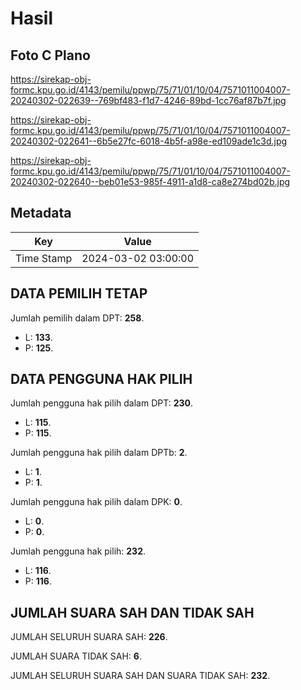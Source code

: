 # Hasil

## Foto C Plano

https://sirekap-obj-formc.kpu.go.id/4143/pemilu/ppwp/75/71/01/10/04/7571011004007-20240302-022639--769bf483-f1d7-4246-89bd-1cc76af87b7f.jpg

https://sirekap-obj-formc.kpu.go.id/4143/pemilu/ppwp/75/71/01/10/04/7571011004007-20240302-022641--6b5e27fc-6018-4b5f-a98e-ed109ade1c3d.jpg

https://sirekap-obj-formc.kpu.go.id/4143/pemilu/ppwp/75/71/01/10/04/7571011004007-20240302-022640--beb01e53-985f-4911-a1d8-ca8e274bd02b.jpg


## Metadata

| Key        | Value               |
| ---------- | ------------------- |
| Time Stamp | 2024-03-02 03:00:00 |


## DATA PEMILIH TETAP

Jumlah pemilih dalam DPT: **258**.
 * L: **133**.
 * P: **125**.

## DATA PENGGUNA HAK PILIH

Jumlah pengguna hak pilih dalam DPT: **230**.
 * L: **115**.
 * P: **115**.

Jumlah pengguna hak pilih dalam DPTb: **2**.
 * L: **1**.
 * P: **1**.

Jumlah pengguna hak pilih dalam DPK: **0**.
 * L: **0**.
 * P: **0**.

Jumlah pengguna hak pilih: **232**.
 * L: **116**.
 * P: **116**.

## JUMLAH SUARA SAH DAN TIDAK SAH

JUMLAH SELURUH SUARA SAH: **226**.

JUMLAH SUARA TIDAK SAH: **6**.

JUMLAH SELURUH SUARA SAH DAN SUARA TIDAK SAH: **232**.


